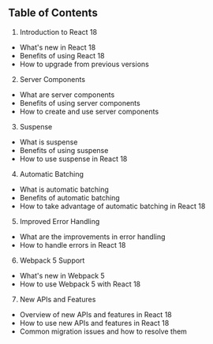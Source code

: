 ## Table of Contents

1. Introduction to React 18
- What's new in React 18
- Benefits of using React 18
- How to upgrade from previous versions

2. Server Components
- What are server components
- Benefits of using server components
- How to create and use server components

3. Suspense
- What is suspense
- Benefits of using suspense
- How to use suspense in React 18

4. Automatic Batching
- What is automatic batching
- Benefits of automatic batching
- How to take advantage of automatic batching in React 18

5. Improved Error Handling
- What are the improvements in error handling
- How to handle errors in React 18

6. Webpack 5 Support
- What's new in Webpack 5
- How to use Webpack 5 with React 18

7. New APIs and Features
- Overview of new APIs and features in React 18
- How to use new APIs and features in React 18
- Common migration issues and how to resolve them